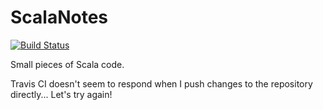ScalaNotes
==========

[![Build Status](https://travis-ci.org/FreekDB/ScalaNotes.png)](https://travis-ci.org/FreekDB/ScalaNotes)

Small pieces of Scala code.

Travis CI doesn't seem to respond when I push changes to the repository directly...
Let's try again!
